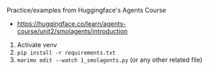 Practice/examples from Huggingface's Agents Course

- https://huggingface.co/learn/agents-course/unit2/smolagents/introduction

1. Activate venv
2. `pip install -r requirements.txt`
3. `marimo edit --watch 1_smolagents.py` (or any other related file)